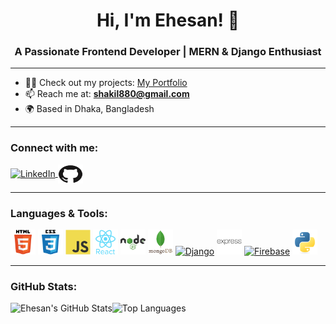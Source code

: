 <h1 align="center">Hi, I'm Ehesan! 👋</h1>

<h3 align="center">A Passionate Frontend Developer | MERN & Django Enthusiast</h3>

---

- 👨‍💻 Check out my projects: [My Portfolio](https://zippy-starburst-d69e91.netlify.app/)
- 📫 Reach me at: **shakil880@gmail.com**
- 🌍 Based in Dhaka, Bangladesh

---

<h3 align="left">Connect with me:</h3>
<p align="left">
  <a href="https://linkedin.com/in/ehesan/" target="_blank">
    <img align="center" src="https://raw.githubusercontent.com/rahuldkjain/github-profile-readme-generator/master/src/images/icons/Social/linked-in-alt.svg" alt="LinkedIn" height="30" width="40" />
  </a>
  <a href="https://github.com/shakil880" target="_blank">
    <img align="center" src="https://raw.githubusercontent.com/devicons/devicon/master/icons/github/github-original.svg" alt="GitHub" height="30" width="40" />
  </a>
</p>

---

<h3 align="left">Languages & Tools:</h3>
<p align="left">
  <a href="https://www.w3.org/html/" target="_blank"><img src="https://raw.githubusercontent.com/devicons/devicon/master/icons/html5/html5-original-wordmark.svg" alt="HTML5" width="40" height="40"/></a>
  <a href="https://www.w3schools.com/css/" target="_blank"><img src="https://raw.githubusercontent.com/devicons/devicon/master/icons/css3/css3-original-wordmark.svg" alt="CSS3" width="40" height="40"/></a>
  <a href="https://developer.mozilla.org/en-US/docs/Web/JavaScript" target="_blank"><img src="https://raw.githubusercontent.com/devicons/devicon/master/icons/javascript/javascript-original.svg" alt="JavaScript" width="40" height="40"/></a>
  <a href="https://reactjs.org/" target="_blank"><img src="https://raw.githubusercontent.com/devicons/devicon/master/icons/react/react-original-wordmark.svg" alt="React" width="40" height="40"/></a>
  <a href="https://nodejs.org" target="_blank"><img src="https://raw.githubusercontent.com/devicons/devicon/master/icons/nodejs/nodejs-original-wordmark.svg" alt="Node.js" width="40" height="40"/></a>
  <a href="https://www.mongodb.com/" target="_blank"><img src="https://raw.githubusercontent.com/devicons/devicon/master/icons/mongodb/mongodb-original-wordmark.svg" alt="MongoDB" width="40" height="40"/></a>
  <a href="https://www.djangoproject.com/" target="_blank"><img src="https://cdn.worldvectorlogo.com/logos/django.svg" alt="Django" width="40" height="40"/></a>
  <a href="https://expressjs.com" target="_blank"><img src="https://raw.githubusercontent.com/devicons/devicon/master/icons/express/express-original-wordmark.svg" alt="Express" width="40" height="40"/></a>
  <a href="https://firebase.google.com/" target="_blank"><img src="https://www.vectorlogo.zone/logos/firebase/firebase-icon.svg" alt="Firebase" width="40" height="40"/></a>
  <a href="https://www.python.org" target="_blank"><img src="https://raw.githubusercontent.com/devicons/devicon/master/icons/python/python-original.svg" alt="Python" width="40" height="40"/></a>
</p>

---

<h3 align="left">GitHub Stats:</h3>
<p>
  <img align="left" src="https://github-readme-stats.vercel.app/api?username=shakil880&show_icons=true&locale=en" alt="Ehesan's GitHub Stats" />
  <img align="left" src="https://github-readme-stats.vercel.app/api/top-langs?username=shakil880&show_icons=true&locale=en&layout=compact" alt="Top Languages" />
</p>
